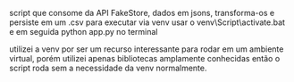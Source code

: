 script que consome da API FakeStore, dados em jsons, transforma-os e persiste em um .csv
para executar via venv usar o venv\Script\activate.bat 
e em seguida python app.py no terminal

utilizei a venv por ser um recurso interessante para rodar em um ambiente virtual,
porém utilizei apenas bibliotecas amplamente conhecidas então o script roda sem a necessidade da venv normalmente.
